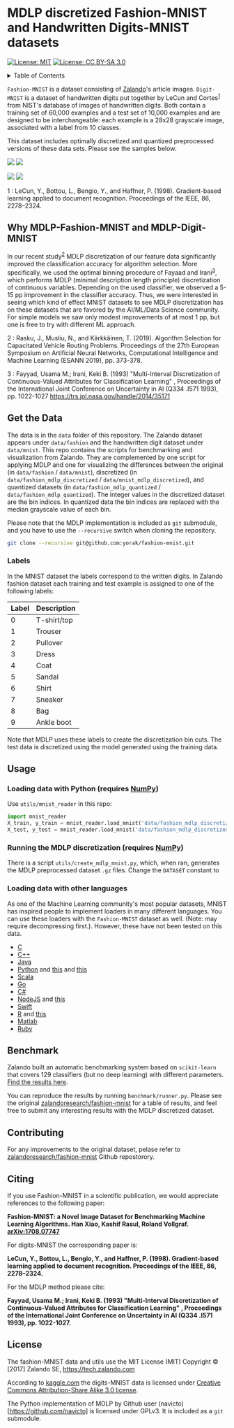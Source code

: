 # MDLP discretized Fashion-MNIST and Handwritten Digits-MNIST datasets

[![License: MIT](https://img.shields.io/badge/License-MIT-yellow.svg)](https://opensource.org/licenses/MIT)
[![License: CC BY-SA 3.0](https://img.shields.io/badge/License-CC%20BY--SA%203.0-lightgrey.svg)](https://creativecommons.org/licenses/by-sa/3.0/)

<details><summary>Table of Contents</summary><p>

* [Why MDLP-Fashion-MNIST and MDLP-Digit-MNIST](#why-we-made-fashion-mnist)
* [Get the Data](#get-the-data)
* [Usage](#usage)
* [Benchmark](#benchmark)
* [Contributing](#contributing)
* [Citing](#citing)
* [License](#license)
</p></details><p></p>


`Fashion-MNIST` is a dataset consisting of [Zalando](https://jobs.zalando.com/tech/)'s article images. `Digit-MNIST` is a dataset of handwritten digits put together by LeCun and Cortes<sup>[1](#LecunCortes1998)</sup> from NIST's database of images of handwritten digits. Both contain a training set of 60,000 examples and a test set of 10,000 examples and are designed to be interchangeable: each example is a 28x28 grayscale image, associated with a label from 10 classes.

This dataset includes optimally discretized and quantized preprocessed versions of these data sets. Please see the samples below.

![](doc/img/fashion1.png)
![](doc/img/fashion2.png)

![](doc/img/digits1.png)
![](doc/img/digits2.png)

<a name="LecunCortes1998">1</a> : LeCun, Y., Bottou, L., Bengio, Y., and Haffner, P. (1998). Gradient-based learning applied to document recognition. Proceedings of the IEEE, 86, 2278–2324.

## Why MDLP-Fashion-MNIST and MDLP-Digit-MNIST

In our recent study<sup>[2](#Rasku2019)</sup> MDLP discretization of our feature data significantly improved the classification accuracy for algorithm selection. More specifically, we used the optimal binning procedure of Fayaad and Irani<sup>[3](#FayyadIrani1993)</sup>, which performs MDLP (minimal description length principle) discretization of continuous variables. Depending on the used classifier, we observed a 5-15 pp improvement in the classifier accuracy. Thus, we were interested in seeing which kind of effect MNIST datasets to see MDLP discretization has on these datasets that are favored by the AI/ML/Data Science community. For simple models we saw only modest improvements of at most 1 pp, but one is free to try with different ML approach. 

<a name="Rasku2019">2</a> : Rasku, J., Musliu, N., and Kärkkäinen, T. (2019). Algorithm Selection for Capacitated Vehicle Routing Problems. Proceedings of the 27th European Symposium on Artificial Neural Networks, Computational Intelligence and Machine Learning (ESANN 2019), pp. 373-378.

<a name="FayyadIrani1993">3</a> :  Fayyad, Usama M.; Irani, Keki B. (1993) "Multi-Interval Discretization of Continuous-Valued Attributes for Classification Learning" , Proceedings of the International Joint Conference on Uncertainty in AI (Q334 .I571 1993), pp. 1022-1027 https://trs.jpl.nasa.gov/handle/2014/35171

## Get the Data

The data is in the `data` folder of this repository. The Zalando  dataset appears under `data/fashion` and the handwritten digit dataset under `data/mnist`. This repo contains the scripts for benchmarking and visualization from Zalando. They are complemented by one script for applying MDLP and one for visualizing the differences between the original (in `data/fashion` / `data/mnist`), discretized (in `data/fashion_mdlp_discretized` / `data/mnist_mdlp_discretized`),  and quantized datasets (in `data/fashion_mdlp_quantized` / `data/fashion_mdlp_quantized`). The integer values in the discretized dataset are the bin indices. In quantized data the bin indices are replaced with the median grayscale value of each bin.

Please note that the MDLP implementation is included as `git` submodule, and you have to use the `--recursive` switch when cloning the repository.

```bash
git clone --recursive git@github.com:yorak/fashion-mnist.git
```

### Labels
In the MNIST dataset the labels correspond to the written digits. In Zalando fashion dataset each training and test example is assigned to one of the following labels:

| Label | Description |
| --- | --- |
| 0 | T-shirt/top |
| 1 | Trouser |
| 2 | Pullover |
| 3 | Dress |
| 4 | Coat |
| 5 | Sandal |
| 6 | Shirt |
| 7 | Sneaker |
| 8 | Bag |
| 9 | Ankle boot |

Note that MDLP uses these labels to create the discretization bin cuts. The test data is discretized using the model generated using the training data.

## Usage

### Loading data with Python (requires [NumPy](http://www.numpy.org/))

Use `utils/mnist_reader` in this repo:
```python
import mnist_reader
X_train, y_train = mnist_reader.load_mnist('data/fashion_mdlp_discretized', kind='train')
X_test, y_test = mnist_reader.load_mnist('data/fashion_mdlp_discretized', kind='t10k')
```

### Running the MDLP discretization (requires [NumPy](http://www.numpy.org/))

There is a script `utils/create_mdlp_mnist.py`, which, when ran, generates the MDLP preprocessed dataset `.gz` files. Change the `DATASET` constant to 

### Loading data with other languages

As one of the Machine Learning community's most popular datasets, MNIST has inspired people to implement loaders in many different languages. You can use these loaders with the `Fashion-MNIST` dataset as well. (Note: may require decompressing first.). However, these have not been tested on this data.

- [C](https://stackoverflow.com/a/10409376)
- [C++](https://github.com/wichtounet/mnist)
- [Java](https://stackoverflow.com/a/8301949)
- [Python](https://pypi.python.org/pypi/python-mnist) and [this](https://pypi.python.org/pypi/mnist) and [this]((https://www.brine.io/fashion-mnist/train))
- [Scala](http://mxnet.io/tutorials/scala/mnist.html)
- [Go](https://github.com/schuyler/neural-go/blob/master/mnist/mnist.go)
- [C#](https://jamesmccaffrey.wordpress.com/2013/11/23/reading-the-mnist-data-set-with-c/)
- [NodeJS](https://github.com/ApelSYN/mnist_dl) and [this](https://github.com/cazala/mnist)
- [Swift](https://github.com/simonlee2/MNISTKit)
- [R](https://gist.github.com/brendano/39760) and [this](https://github.com/maddin79/darch)
- [Matlab](http://ufldl.stanford.edu/wiki/index.php/Using_the_MNIST_Dataset)
- [Ruby](https://github.com/gbuesing/mnist-ruby-test/blob/master/train/mnist_loader.rb)

## Benchmark
Zalando built an automatic benchmarking system based on `scikit-learn` that covers 129 classifiers (but no deep learning) with different parameters. [Find the results here](http://fashion-mnist.s3-website.eu-central-1.amazonaws.com/).

You can reproduce the results by running `benchmark/runner.py`. Please see the original [zalandoresearch/fashion-mnist](https://github.com/zalandoresearch/fashion-mnist) for a table of results, and feel free to submit any interesting results with the MDLP discretized dataset.

## Contributing

For any improvements to the original dataset, pelase refer to [zalandoresearch/fashion-mnist](https://github.com/zalandoresearch/fashion-mnist) Github repostorory.

## Citing
If you use Fashion-MNIST in a scientific publication, we would appreciate references to the following paper:

**Fashion-MNIST: a Novel Image Dataset for Benchmarking Machine Learning Algorithms. Han Xiao, Kashif Rasul, Roland Vollgraf. [arXiv:1708.07747](http://arxiv.org/abs/1708.07747)**

For digits-MNIST the corresponding paper is:

**LeCun, Y., Bottou, L., Bengio, Y., and Haffner, P. (1998). Gradient-based learning applied to document recognition. Proceedings of the IEEE, 86, 2278–2324.**

For the MDLP method please cite:

**Fayyad, Usama M.; Irani, Keki B. (1993) "Multi-Interval Discretization of Continuous-Valued Attributes for Classification Learning" , Proceedings of the International Joint Conference on Uncertainty in AI (Q334 .I571 1993), pp. 1022-1027.**

## License

The fashion-MNIST data and utils use the MIT License (MIT) Copyright © [2017] Zalando SE, https://tech.zalando.com

According to [kaggle.com](https://www.kaggle.com/c/atzb-mnist-digit-classification) the digits-MNIST data is licensed under [Creative Commons Attribution-Share Alike 3.0 license](https://creativecommons.org/licenses/by-sa/3.0/).

The Python implementation of MDLP by Github user (navicto)[https://github.com/navicto] is licensed under GPLv3. It is included as a `git` submodule.

